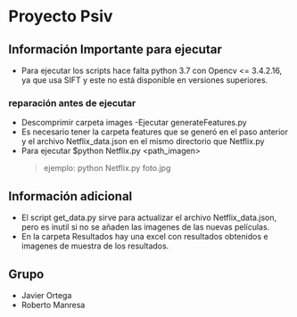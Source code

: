 # Proyecto Psiv

## Información Importante para ejecutar
- Para ejecutar los scripts hace falta python 3.7 con Opencv <= 3.4.2.16, ya que usa SIFT y este no está disponible en versiones superiores.
### reparación antes de ejecutar
- Descomprimir carpeta images
-Ejecutar generateFeatures.py <path al directorio de las imagenes descomprimidas>
- Es necesario tener la carpeta features que se generó en el paso anterior y el archivo Netflix_data.json en el mismo directorio que Netflix.py
- Para ejecutar $python Netflix.py <path_imagen> 
  >ejemplo: python Netflix.py foto.jpg

## Información adicional
- El script get_data.py sirve para actualizar el archivo Netflix_data.json, pero es inutil si no se añaden las imagenes de las nuevas películas.
- En la carpeta Resultados hay una excel con resultados obtenidos e imagenes de muestra de los resultados.

 ## Grupo

- Javier Ortega
- Roberto Manresa
 
